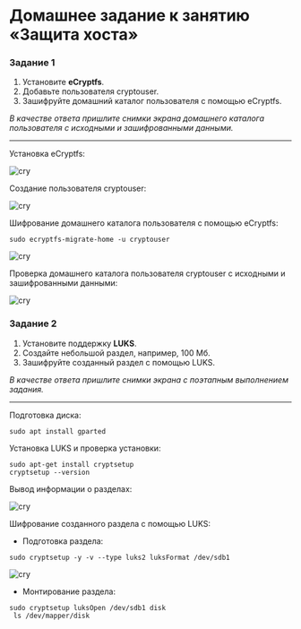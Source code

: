 # Домашнее задание к занятию  «Защита хоста»

### Задание 1

1. Установите **eCryptfs**.
2. Добавьте пользователя cryptouser.
3. Зашифруйте домашний каталог пользователя с помощью eCryptfs.


*В качестве ответа  пришлите снимки экрана домашнего каталога пользователя с исходными и зашифрованными данными.*  

---

Установка eCryptfs:

![cry](https://github.com/OhotinDY/sdb-13-02/blob/main/cry1.pmg)

Создание пользователя cryptouser:

![cry](https://github.com/OhotinDY/sdb-13-02/blob/main/cry2.pmg)

Шифрование домашнего каталога пользователя с помощью eCryptfs:

```
sudo ecryptfs-migrate-home -u cryptouser
```

![cry](https://github.com/OhotinDY/sdb-13-02/blob/main/cry3.pmg)

Проверка домашнего каталога пользователя cryptouser с исходными и зашифрованными данными:

![cry](https://github.com/OhotinDY/sdb-13-02/blob/main/cry4.pmg)

### Задание 2

1. Установите поддержку **LUKS**.
2. Создайте небольшой раздел, например, 100 Мб.
3. Зашифруйте созданный раздел с помощью LUKS.

*В качестве ответа пришлите снимки экрана с поэтапным выполнением задания.*

---

Подготовка диска:

```
sudo apt install gparted
```

Установка LUKS и проверка установки:

```
sudo apt-get install cryptsetup
cryptsetup --version
```

Вывод информации о разделах:

![cry](https://github.com/OhotinDY/sdb-13-02/blob/main/cry5.pmg)

Шифрование созданного раздела с помощью LUKS:
- Подготовка раздела:

```
sudo cryptsetup -y -v --type luks2 luksFormat /dev/sdb1
```

![cry](https://github.com/OhotinDY/sdb-13-02/blob/main/cry6.pmg)

- Монтирование раздела:

```
sudo cryptsetup luksOpen /dev/sdb1 disk
 ls /dev/mapper/disk
```


